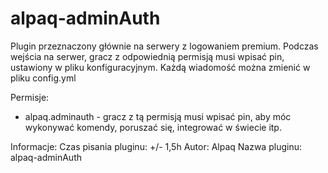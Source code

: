 # alpaq-adminAuth
Plugin przeznaczony głównie na serwery z logowaniem premium. Podczas wejścia na serwer, gracz z odpowiednią permisją musi wpisać pin, ustawiony w pliku konfiguracyjnym. Każdą wiadomość można zmienić w pliku config.yml 

Permisje: 
- alpaq.adminauth - gracz z tą permisją musi wpisać pin, aby móc wykonywać komendy, poruszać się, integrować w świecie itp.

Informacje:
  Czas pisania pluginu: +/- 1,5h
  Autor: Alpaq
  Nazwa pluginu: alpaq-adminAuth
